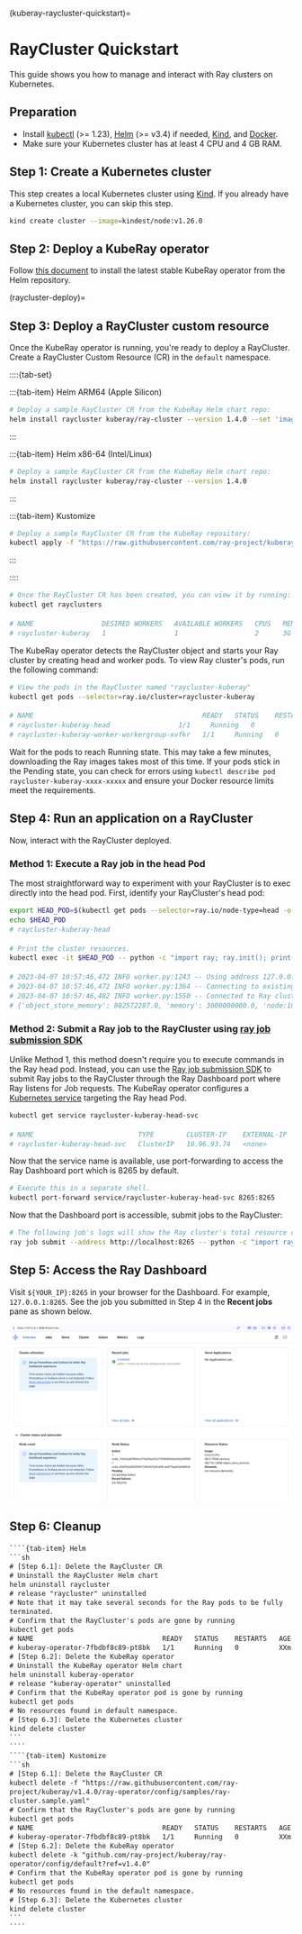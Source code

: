 (kuberay-raycluster-quickstart)=

# RayCluster Quickstart

This guide shows you how to manage and interact with Ray clusters on Kubernetes.

## Preparation

* Install [kubectl](https://kubernetes.io/docs/tasks/tools/#kubectl) (>= 1.23), [Helm](https://helm.sh/docs/intro/install/) (>= v3.4) if needed, [Kind](https://kind.sigs.k8s.io/docs/user/quick-start/#installation), and [Docker](https://docs.docker.com/engine/install/).
* Make sure your Kubernetes cluster has at least 4 CPU and 4 GB RAM.

## Step 1: Create a Kubernetes cluster

This step creates a local Kubernetes cluster using [Kind](https://kind.sigs.k8s.io/). If you already have a Kubernetes cluster, you can skip this step.

```sh
kind create cluster --image=kindest/node:v1.26.0
```

## Step 2: Deploy a KubeRay operator

Follow [this document](kuberay-operator-deploy) to install the latest stable KubeRay operator from the Helm repository.

(raycluster-deploy)=
## Step 3: Deploy a RayCluster custom resource

Once the KubeRay operator is running, you're ready to deploy a RayCluster. Create a RayCluster Custom Resource (CR) in the `default` namespace.

  ::::{tab-set}

  :::{tab-item} Helm ARM64 (Apple Silicon)
  ```sh
  # Deploy a sample RayCluster CR from the KubeRay Helm chart repo:
  helm install raycluster kuberay/ray-cluster --version 1.4.0 --set 'image.tag=2.41.0-aarch64'
  ```
  :::

  :::{tab-item} Helm x86-64 (Intel/Linux)
  ```sh
  # Deploy a sample RayCluster CR from the KubeRay Helm chart repo:
  helm install raycluster kuberay/ray-cluster --version 1.4.0
  ```
  :::

  :::{tab-item} Kustomize
  ```sh
  # Deploy a sample RayCluster CR from the KubeRay repository:
  kubectl apply -f "https://raw.githubusercontent.com/ray-project/kuberay/v1.4.0/ray-operator/config/samples/ray-cluster.sample.yaml"
  ```
  :::

  ::::


```sh
# Once the RayCluster CR has been created, you can view it by running:
kubectl get rayclusters

# NAME                 DESIRED WORKERS   AVAILABLE WORKERS   CPUS   MEMORY   GPUS   STATUS   AGE
# raycluster-kuberay   1                 1                   2      3G       0      ready    95s
```

The KubeRay operator detects the RayCluster object and starts your Ray cluster by creating head and worker pods. To view Ray cluster's pods, run the following command:

```sh
# View the pods in the RayCluster named "raycluster-kuberay"
kubectl get pods --selector=ray.io/cluster=raycluster-kuberay

# NAME                                          READY   STATUS    RESTARTS   AGE
# raycluster-kuberay-head                 1/1     Running   0          XXs
# raycluster-kuberay-worker-workergroup-xvfkr   1/1     Running   0          XXs
```

Wait for the pods to reach Running state. This may take a few minutes, downloading the Ray images takes most of this time.
If your pods stick in the Pending state, you can check for errors using `kubectl describe pod raycluster-kuberay-xxxx-xxxxx` and ensure your Docker resource limits meet the requirements.

## Step 4: Run an application on a RayCluster

Now, interact with the RayCluster deployed.

### Method 1: Execute a Ray job in the head Pod

The most straightforward way to experiment with your RayCluster is to exec directly into the head pod.
First, identify your RayCluster's head pod:

```sh
export HEAD_POD=$(kubectl get pods --selector=ray.io/node-type=head -o custom-columns=POD:metadata.name --no-headers)
echo $HEAD_POD
# raycluster-kuberay-head

# Print the cluster resources.
kubectl exec -it $HEAD_POD -- python -c "import ray; ray.init(); print(ray.cluster_resources())"

# 2023-04-07 10:57:46,472 INFO worker.py:1243 -- Using address 127.0.0.1:6379 set in the environment variable RAY_ADDRESS
# 2023-04-07 10:57:46,472 INFO worker.py:1364 -- Connecting to existing Ray cluster at address: 10.244.0.6:6379...
# 2023-04-07 10:57:46,482 INFO worker.py:1550 -- Connected to Ray cluster. View the dashboard at http://10.244.0.6:8265
# {'object_store_memory': 802572287.0, 'memory': 3000000000.0, 'node:10.244.0.6': 1.0, 'CPU': 2.0, 'node:10.244.0.7': 1.0}
```

### Method 2: Submit a Ray job to the RayCluster using [ray job submission SDK](jobs-quickstart)

Unlike Method 1, this method doesn't require you to execute commands in the Ray head pod.
Instead, you can use the [Ray job submission SDK](jobs-quickstart) to submit Ray jobs to the RayCluster through the Ray Dashboard port where Ray listens for Job requests.
The KubeRay operator configures a [Kubernetes service](https://kubernetes.io/docs/concepts/services-networking/service/) targeting the Ray head Pod.

```sh
kubectl get service raycluster-kuberay-head-svc

# NAME                          TYPE        CLUSTER-IP    EXTERNAL-IP   PORT(S)                                         AGE
# raycluster-kuberay-head-svc   ClusterIP   10.96.93.74   <none>        8265/TCP,8080/TCP,8000/TCP,10001/TCP,6379/TCP   15m
```

Now that the service name is available, use port-forwarding to access the Ray Dashboard port which is 8265 by default.

```sh
# Execute this in a separate shell.
kubectl port-forward service/raycluster-kuberay-head-svc 8265:8265
```

Now that the Dashboard port is accessible, submit jobs to the RayCluster:

```sh
# The following job's logs will show the Ray cluster's total resource capacity, including 2 CPUs.
ray job submit --address http://localhost:8265 -- python -c "import ray; ray.init(); print(ray.cluster_resources())"
```

## Step 5: Access the Ray Dashboard

Visit `${YOUR_IP}:8265` in your browser for the Dashboard. For example, `127.0.0.1:8265`.
See the job you submitted in Step 4 in the **Recent jobs** pane as shown below.

![Ray Dashboard](../images/ray-dashboard.png)

## Step 6: Cleanup

`````{tab-set}
````{tab-item} Helm
```sh
# [Step 6.1]: Delete the RayCluster CR
# Uninstall the RayCluster Helm chart
helm uninstall raycluster
# release "raycluster" uninstalled
# Note that it may take several seconds for the Ray pods to be fully terminated.
# Confirm that the RayCluster's pods are gone by running
kubectl get pods
# NAME                                READY   STATUS    RESTARTS   AGE
# kuberay-operator-7fbdbf8c89-pt8bk   1/1     Running   0          XXm
# [Step 6.2]: Delete the KubeRay operator
# Uninstall the KubeRay operator Helm chart
helm uninstall kuberay-operator
# release "kuberay-operator" uninstalled
# Confirm that the KubeRay operator pod is gone by running
kubectl get pods
# No resources found in default namespace.
# [Step 6.3]: Delete the Kubernetes cluster
kind delete cluster
```
````
````{tab-item} Kustomize
```sh
# [Step 6.1]: Delete the RayCluster CR
kubectl delete -f "https://raw.githubusercontent.com/ray-project/kuberay/v1.4.0/ray-operator/config/samples/ray-cluster.sample.yaml"
# Confirm that the RayCluster's pods are gone by running
kubectl get pods
# NAME                                READY   STATUS    RESTARTS   AGE
# kuberay-operator-7fbdbf8c89-pt8bk   1/1     Running   0          XXm
# [Step 6.2]: Delete the KubeRay operator
kubectl delete -k "github.com/ray-project/kuberay/ray-operator/config/default?ref=v1.4.0"
# Confirm that the KubeRay operator pod is gone by running
kubectl get pods
# No resources found in the default namespace.
# [Step 6.3]: Delete the Kubernetes cluster
kind delete cluster
```
````
`````
